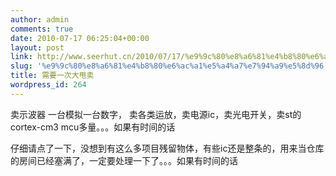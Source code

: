 ```yaml
---
author: admin
comments: true
date: 2010-07-17 06:25:04+00:00
layout: post
link: http://www.seerhut.cn/2010/07/17/%e9%9c%80%e8%a6%81%e4%b8%80%e6%ac%a1%e5%a4%a7%e7%94%a9%e5%8d%96/
slug: '%e9%9c%80%e8%a6%81%e4%b8%80%e6%ac%a1%e5%a4%a7%e7%94%a9%e5%8d%96'
title: 需要一次大甩卖
wordpress_id: 264
---
```


卖示波器 一台模拟一台数字， 卖各类运放，卖电源ic，卖光电开关，卖st的cortex-cm3 mcu多量。。。如果有时间的话

仔细请点了一下，没想到有这么多项目残留物体，有些ic还是整条的，用来当仓库的房间已经塞满了，一定要处理一下了。。。如果有时间的话
